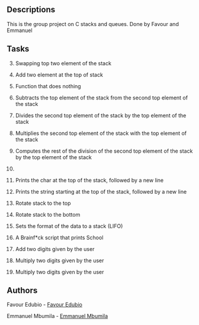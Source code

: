 ## Descriptions

This is the group project on C stacks and queues. Done by Favour and Emmanuel

## Tasks

3. Swapping top two element of the stack

4. Add two element at the top of stack

5. Function that does nothing

6. Subtracts the top element of the stack from the second top element of the stack

7. Divides the second top element of the stack by the top element of the stack

8. Multiplies the second top element of the stack with the top element of the stack

9. Computes the rest of the division of the second top element of the stack by the top element of the stack

10. 

11. Prints the char at the top of the stack, followed by a new line

12. Prints the string starting at the top of the stack, followed by a new line

13. Rotate stack to the top

14. Rotate stack to the bottom

15. Sets the format of the data to a stack (LIFO)

16. A Brainf*ck script that prints School

17. Add two digits given by the user

18. Multiply two digits given by the user

19. Multiply two digits given by the user

## Authors

Favour Edubio - [Favour Edubio](https://github.com/Feke21)

Emmanuel Mbumila - [Emmanuel Mbumila](https://github.com/embumila)